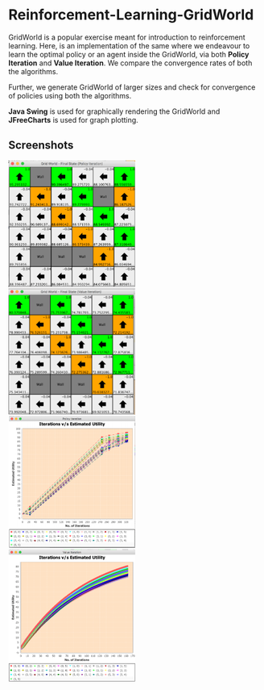 # Reinforcement-Learning-GridWorld

GridWorld is a popular exercise meant for introduction to reinforcement learning. Here, is an implementation of the same where we endeavour to learn the optimal policy or an agent inside the GridWorld, via both **Policy Iteration** and **Value Iteration**. We compare the convergence rates of both the algorithms.

Further, we generate GridWorld of larger sizes and check for convergence of policies using both the algorithms.

**Java Swing** is used for graphically rendering the GridWorld and **JFreeCharts** is used for graph plotting.

## Screenshots

<img src="/screenshots/1.png" width="50%" height="50%" />  <img src="/screenshots/2.png" width="50%" height="50%" />
<img src="/screenshots/3.png" width="50%" height="50%" />  <img src="/screenshots/4.png" width="50%" height="50%" />
